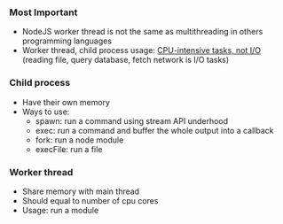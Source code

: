 ### Most Important
- NodeJS worker thread is not the same as multithreading in others programming languages
- Worker thread, child process usage: [CPU-intensive tasks, not I/O](https://nodejs.org/api/worker_threads.html#worker-threads) (reading file, query database, fetch network is I/O tasks)

### Child process
- Have their own memory
- Ways to use:
  - spawn: run a command using stream API underhood
  - exec: run a command and buffer the whole output into a callback
  - fork: run a node module
  - execFile: run a file

### Worker thread
- Share memory with main thread
- Should equal to number of cpu cores
- Usage: run a module